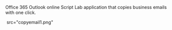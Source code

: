 Office 365 Outlook online Script Lab application that copies business emails with one click.

<img> src="copyemail1.png" </img>
